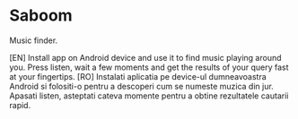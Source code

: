 # Saboom
Music finder.

[EN] Install app on Android device and use it to find music playing around you.
Press listen, wait a few moments and get the results of your query fast at your fingertips.
[RO] Instalati aplicatia pe device-ul dumneavoastra Android si folositi-o pentru a descoperi cum se numeste muzica din jur.
Apasati listen, asteptati cateva momente pentru a obtine rezultatele cautarii rapid.
